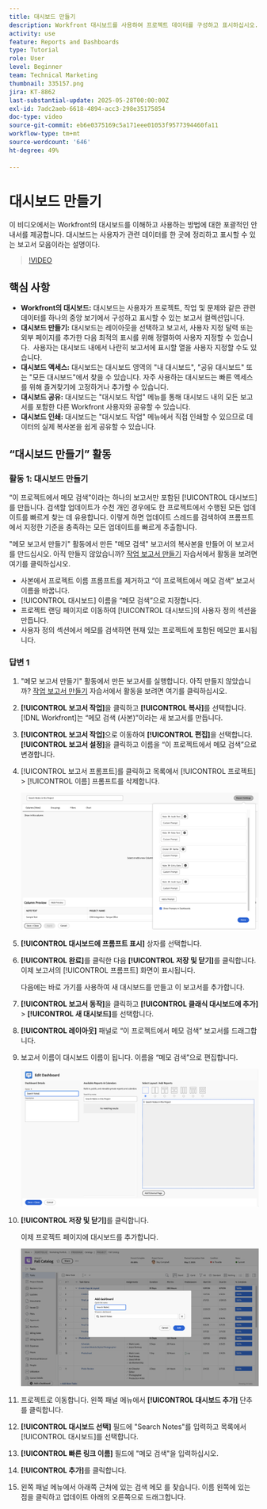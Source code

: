 ```yaml
---
title: 대시보드 만들기
description: Workfront 대시보드를 사용하여 프로젝트 데이터를 구성하고 표시하십시오. 대시보드는 맞춤화하고, 쉽게 액세스하고, 공유하고, 인쇄할 수 있어 프로젝트를 원활하게 관리하고 공동 작업을 수행할 수 있습니다.
activity: use
feature: Reports and Dashboards
type: Tutorial
role: User
level: Beginner
team: Technical Marketing
thumbnail: 335157.png
jira: KT-8862
last-substantial-update: 2025-05-28T00:00:00Z
exl-id: 7adc2aeb-6618-4894-acc3-298e35175854
doc-type: video
source-git-commit: eb6e0375169c5a171eee01053f9577394460fa11
workflow-type: tm+mt
source-wordcount: '646'
ht-degree: 49%

---
```


# 대시보드 만들기

이 비디오에서는 Workfront의 대시보드를 이해하고 사용하는 방법에 대한 포괄적인 안내서를 제공합니다.
&#x200B;대시보드는 사용자가 관련 데이터를 한 곳에 정리하고 표시할 수 있는 보고서 모음이라는 설명이다.

>[!VIDEO](https://video.tv.adobe.com/v/335157/?quality=12&learn=on)

## 핵심 사항

* **Workfront의 대시보드:** 대시보드는 사용자가 프로젝트, 작업 및 문제와 같은 관련 데이터를 하나의 중앙 보기에서 구성하고 표시할 수 있는 보고서 컬렉션입니다. &#x200B;
* **대시보드 만들기:** 대시보드는 레이아웃을 선택하고 보고서, 사용자 지정 달력 또는 외부 페이지를 추가한 다음 최적의 표시를 위해 정렬하여 사용자 지정할 수 있습니다. &#x200B; 사용자는 대시보드 내에서 나란히 보고서에 표시할 열을 사용자 지정할 수도 있습니다. &#x200B;
* **대시보드 액세스:** 대시보드는 대시보드 영역의 &quot;내 대시보드&quot;, &quot;공유 대시보드&quot; 또는 &quot;모든 대시보드&quot;에서 찾을 수 있습니다. &#x200B; 자주 사용하는 대시보드는 빠른 액세스를 위해 즐겨찾기에 고정하거나 추가할 수 있습니다. &#x200B;
* **대시보드 공유:** 대시보드는 &quot;대시보드 작업&quot; 메뉴를 통해 대시보드 내의 모든 보고서를 포함한 다른 Workfront 사용자와 공유할 수 있습니다. &#x200B;
* **대시보드 인쇄:** 대시보드는 &quot;대시보드 작업&quot; 메뉴에서 직접 인쇄할 수 있으므로 데이터의 실제 복사본을 쉽게 공유할 수 있습니다. &#x200B;


## “대시보드 만들기” 활동

### 활동 1: 대시보드 만들기

“이 프로젝트에서 메모 검색”이라는 하나의 보고서만 포함된 [!UICONTROL 대시보드]를 만듭니다. 검색할 업데이트가 수천 개인 경우에도 한 프로젝트에서 수행된 모든 업데이트를 빠르게 찾는 데 유용합니다. 이렇게 하면 업데이트 스레드를 검색하여 프롬프트에서 지정한 기준을 충족하는 모든 업데이트를 빠르게 추출합니다.

&quot;메모 보고서 만들기&quot; 활동에서 만든 &quot;메모 검색&quot; 보고서의 복사본을 만들어 이 보고서를 만드십시오. 아직 만들지 않았습니까? [작업 보고서 만들기](https://experienceleague.adobe.com/en/docs/workfront-learn/tutorials-workfront/reporting/basic-reporting/create-a-task-report#activity-1-create-a-note-report-with-prompts) 자습서에서 활동을 보려면 여기를 클릭하십시오.

* 사본에서 프로젝트 이름 프롬프트를 제거하고 “이 프로젝트에서 메모 검색” 보고서 이름을 바꿉니다.
* [!UICONTROL 대시보드] 이름을 “메모 검색”으로 지정합니다.
* 프로젝트 랜딩 페이지로 이동하여 [!UICONTROL 대시보드]의 사용자 정의 섹션을 만듭니다.
* 사용자 정의 섹션에서 메모를 검색하면 현재 있는 프로젝트에 포함된 메모만 표시됩니다.

### 답변 1

1. &quot;메모 보고서 만들기&quot; 활동에서 만든 보고서를 실행합니다. 아직 만들지 않았습니까? [작업 보고서 만들기](https://experienceleague.adobe.com/en/docs/workfront-learn/tutorials-workfront/reporting/basic-reporting/create-a-task-report#activity-1-create-a-note-report-with-prompts) 자습서에서 활동을 보려면 여기를 클릭하십시오.
1. **[!UICONTROL 보고서 작업]**&#x200B;을 클릭하고 **[!UICONTROL 복사]**&#x200B;를 선택합니다. [!DNL Workfront]는 “메모 검색 (사본)”이라는 새 보고서를 만듭니다.
1. **[!UICONTROL 보고서 작업]**&#x200B;으로 이동하여 **[!UICONTROL 편집]**&#x200B;을 선택합니다. **[!UICONTROL 보고서 설정]**&#x200B;을 클릭하고 이름을 “이 프로젝트에서 메모 검색”으로 변경합니다.
1. [!UICONTROL 보고서 프롬프트]를 클릭하고 목록에서 [!UICONTROL 프로젝트] > [!UICONTROL 이름] 프롬프트를 삭제합니다.

   ![새 대시보드를 생성하는 화면 이미지](assets/edit-report-prompts.png)

1. **[!UICONTROL 대시보드에 프롬프트 표시]** 상자를 선택합니다.
1. **[!UICONTROL 완료]**&#x200B;를 클릭한 다음 **[!UICONTROL 저장 및 닫기]**&#x200B;를 클릭합니다. 이제 보고서의 [!UICONTROL 프롬프트] 화면이 표시됩니다.

   다음에는 바로 가기를 사용하여 새 대시보드를 만들고 이 보고서를 추가합니다.

1. **[!UICONTROL 보고서 동작]**&#x200B;을 클릭하고 **[!UICONTROL 클래식 대시보드에 추가]** > **[!UICONTROL 새 대시보드]**&#x200B;를 선택합니다.
1. **[!UICONTROL 레이아웃]** 패널로 “이 프로젝트에서 메모 검색” 보고서를 드래그합니다.
1. 보고서 이름이 대시보드 이름이 됩니다. 이름을 “메모 검색”으로 편집합니다.

   ![새 대시보드를 생성하는 화면 이미지](assets/create-dashboard.png)

1. **[!UICONTROL 저장 및 닫기]**&#x200B;를 클릭합니다.

   이제 프로젝트 페이지에 대시보드를 추가합니다.

   ![새 대시보드를 생성하는 화면 이미지](assets/add-custom-section.png)

1. 프로젝트로 이동합니다. 왼쪽 패널 메뉴에서 **[!UICONTROL 대시보드 추가]** 단추를 클릭합니다.
1. **[!UICONTROL 대시보드 선택]** 필드에 &quot;Search Notes&quot;를 입력하고 목록에서 [!UICONTROL 대시보드]를 선택합니다.
1. **[!UICONTROL 빠른 링크 이름]** 필드에 &quot;메모 검색&quot;을 입력하십시오.
1. **[!UICONTROL 추가]**&#x200B;를 클릭합니다.
1. 왼쪽 패널 메뉴에서 아래쪽 근처에 있는 검색 메모 를 찾습니다. 이름 왼쪽에 있는 점을 클릭하고 업데이트 아래의 오른쪽으로 드래그합니다.
